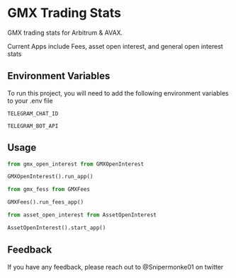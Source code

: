 
# GMX Trading Stats

GMX trading stats for Arbitrum & AVAX.

Current Apps include Fees, asset open interest, and general open interest stats


## Environment Variables

To run this project, you will need to add the following environment variables to your .env file

`TELEGRAM_CHAT_ID`

`TELEGRAM_BOT_API`




## Usage

```python
from gmx_open_interest from GMXOpenInterest

GMXOpenInterest().run_app()
```

```python
from gmx_fess from GMXFees

GMXFees().run_fees_app()
```

```python
from asset_open_interest from AssetOpenInterest

AssetOpenInterest().start_app()
```

## Feedback

If you have any feedback, please reach out to @Snipermonke01 on twitter

